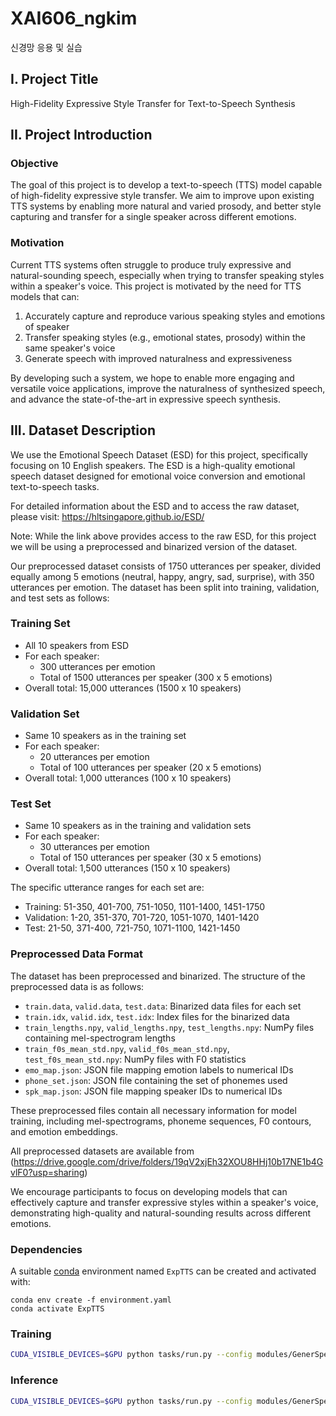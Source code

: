 # XAI606_ngkim
신경망 응용 및 실습 
## I. Project Title

High-Fidelity Expressive Style Transfer for Text-to-Speech Synthesis

## II. Project Introduction

### Objective

The goal of this project is to develop a text-to-speech (TTS) model capable of high-fidelity expressive style transfer.
We aim to improve upon existing TTS systems by enabling more natural and varied prosody, and better style capturing and transfer for a single speaker across different emotions.

### Motivation

Current TTS systems often struggle to produce truly expressive and natural-sounding speech, especially when trying to transfer speaking styles within a speaker's voice. This project is motivated by the need for TTS models that can:

1. Accurately capture and reproduce various speaking styles and emotions of speaker
2. Transfer speaking styles (e.g., emotional states, prosody) within the same speaker's voice
3. Generate speech with improved naturalness and expressiveness

By developing such a system, we hope to enable more engaging and versatile voice applications, improve the naturalness of synthesized speech, and advance the state-of-the-art in expressive speech synthesis.

## III. Dataset Description

We use the Emotional Speech Dataset (ESD) for this project, specifically focusing on 10 English speakers. 
The ESD is a high-quality emotional speech dataset designed for emotional voice conversion and emotional text-to-speech tasks. 

For detailed information about the ESD and to access the raw dataset, please visit:
https://hltsingapore.github.io/ESD/

Note: While the link above provides access to the raw ESD, for this project we will be using a preprocessed and binarized version of the dataset.

Our preprocessed dataset consists of 1750 utterances per speaker, divided equally among 5 emotions (neutral, happy, angry, sad, surprise), with 350 utterances per emotion. The dataset has been split into training, validation, and test sets as follows:

### Training Set
- All 10 speakers from ESD
- For each speaker:
  - 300 utterances per emotion
  - Total of 1500 utterances per speaker (300 x 5 emotions)
- Overall total: 15,000 utterances (1500 x 10 speakers)

### Validation Set
- Same 10 speakers as in the training set
- For each speaker:
  - 20 utterances per emotion
  - Total of 100 utterances per speaker (20 x 5 emotions)
- Overall total: 1,000 utterances (100 x 10 speakers)

### Test Set
- Same 10 speakers as in the training and validation sets
- For each speaker:
  - 30 utterances per emotion
  - Total of 150 utterances per speaker (30 x 5 emotions)
- Overall total: 1,500 utterances (150 x 10 speakers)

The specific utterance ranges for each set are:

- Training: 51-350, 401-700, 751-1050, 1101-1400, 1451-1750
- Validation: 1-20, 351-370, 701-720, 1051-1070, 1401-1420
- Test: 21-50, 371-400, 721-750, 1071-1100, 1421-1450

### Preprocessed Data Format

The dataset has been preprocessed and binarized. The structure of the preprocessed data is as follows:

- `train.data`, `valid.data`, `test.data`: Binarized data files for each set
- `train.idx`, `valid.idx`, `test.idx`: Index files for the binarized data
- `train_lengths.npy`, `valid_lengths.npy`, `test_lengths.npy`: NumPy files containing mel-spectrogram lengths
- `train_f0s_mean_std.npy`, `valid_f0s_mean_std.npy`, `test_f0s_mean_std.npy`: NumPy files with F0 statistics
- `emo_map.json`: JSON file mapping emotion labels to numerical IDs
- `phone_set.json`: JSON file containing the set of phonemes used
- `spk_map.json`: JSON file mapping speaker IDs to numerical IDs

These preprocessed files contain all necessary information for model training, including mel-spectrograms, phoneme sequences, F0 contours, and emotion embeddings.

All preprocessed datasets are available from (https://drive.google.com/drive/folders/19qV2xjEh32XOU8HHj10b17NE1b4GvlF0?usp=sharing)

We encourage participants to focus on developing models that can effectively capture and transfer expressive styles within a speaker's voice, demonstrating high-quality and natural-sounding results across different emotions.

### Dependencies

A suitable [conda](https://conda.io/) environment named `ExpTTS` can be created
and activated with:

```
conda env create -f environment.yaml
conda activate ExpTTS
```

### Training 

```bash
CUDA_VISIBLE_DEVICES=$GPU python tasks/run.py --config modules/GenerSpeech/config/generspeech.yaml  --exp_name GenerSpeech --reset
```

### Inference 

```bash
CUDA_VISIBLE_DEVICES=$GPU python tasks/run.py --config modules/GenerSpeech/config/generspeech.yaml  --exp_name GenerSpeech --infer
```
